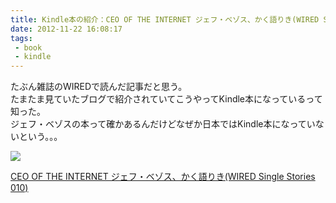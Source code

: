 ```yaml
---
title: Kindle本の紹介：CEO OF THE INTERNET ジェフ・ベゾス、かく語りき(WIRED Single Stories 010)
date: 2012-11-22 16:08:17
tags: 
 - book
 - kindle
---
```


たぶん雑誌のWIREDで読んだ記事だと思う。<br>
たまたま見ていたブログで紹介されていてこうやってKindle本になっているって知った。<br>
ジェフ・ベゾスの本って確かあるんだけどなぜか日本ではKindle本になっていないという。。。

<!-- more -->

<div class="amazon-wrapper">
<p class="amazon-image">
<a href="http://www.amazon.co.jp/gp/product/B007Z95CNO/ref=as_li_ss_il?ie=UTF8&camp=247&creative=7399&creativeASIN=B007Z95CNO&linkCode=as2&tag=uuuu-22"><img border="0" src="http://ws.assoc-amazon.jp/widgets/q?_encoding=UTF8&ASIN=B007Z95CNO&Format=_SL160_&ID=AsinImage&MarketPlace=JP&ServiceVersion=20070822&WS=1&tag=uuuu-22" ></a><img src="http://www.assoc-amazon.jp/e/ir?t=uuuu-22&l=as2&o=9&a=B007Z95CNO" width="1" height="1" border="0" alt="" style="border:none !important; margin:0px !important;" />

<p class="amazon-text">
<a href="http://www.amazon.co.jp/gp/product/B007Z95CNO/ref=as_li_ss_tl?ie=UTF8&camp=247&creative=7399&creativeASIN=B007Z95CNO&linkCode=as2&tag=uuuu-22">CEO OF THE INTERNET ジェフ・ベゾス、かく語りき(WIRED Single Stories 010)</a><img src="http://www.assoc-amazon.jp/e/ir?t=uuuu-22&l=as2&o=9&a=B007Z95CNO" width="1" height="1" border="0" alt="" style="border:none !important; margin:0px !important;" />

</div>
